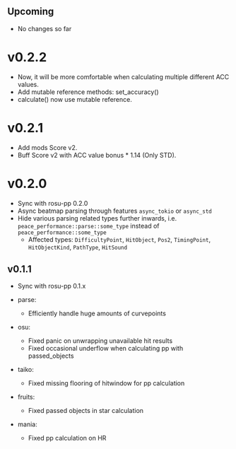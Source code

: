## Upcoming

- No changes so far

# v0.2.2

- Now, it will be more comfortable when calculating multiple different ACC values.
- Add mutable reference methods: set_accuracy()
- calculate() now use mutable reference.

# v0.2.1

- Add mods Score v2.
- Buff Score v2 with ACC value bonus * 1.14 (Only STD).

# v0.2.0

- Sync with rosu-pp 0.2.0
- Async beatmap parsing through features `async_tokio` or `async_std`
- Hide various parsing related types further inwards, i.e. `peace_performance::parse::some_type` instead of `peace_performance::some_type`
  - Affected types: `DifficultyPoint`, `HitObject`, `Pos2`, `TimingPoint`, `HitObjectKind`, `PathType`, `HitSound`

## v0.1.1

- Sync with rosu-pp 0.1.x
- parse:
  - Efficiently handle huge amounts of curvepoints

- osu:
  - Fixed panic on unwrapping unavailable hit results
  - Fixed occasional underflow when calculating pp with passed_objects

- taiko:
  - Fixed missing flooring of hitwindow for pp calculation

- fruits:
  - Fixed passed objects in star calculation

- mania:
  - Fixed pp calculation on HR
